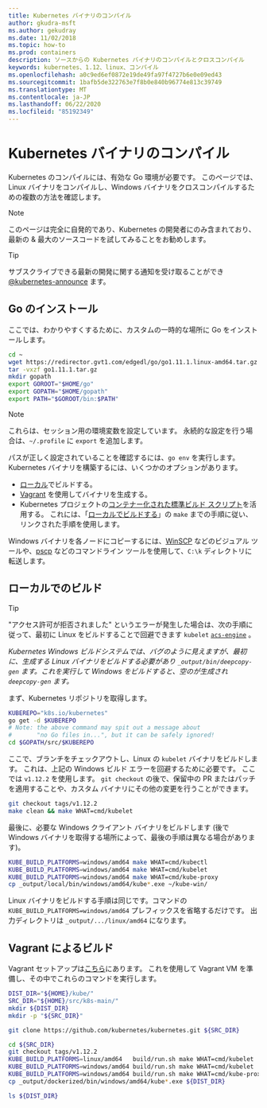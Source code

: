 ```yaml
---
title: Kubernetes バイナリのコンパイル
author: gkudra-msft
ms.author: gekudray
ms.date: 11/02/2018
ms.topic: how-to
ms.prod: containers
description: ソースからの Kubernetes バイナリのコンパイルとクロスコンパイル
keywords: kubernetes、1.12、linux、コンパイル
ms.openlocfilehash: a0c9ed6ef0872e19de49fa97f4727b6e0e09ed43
ms.sourcegitcommit: 1bafb5de322763e7f8b0e840b96774e813c39749
ms.translationtype: MT
ms.contentlocale: ja-JP
ms.lasthandoff: 06/22/2020
ms.locfileid: "85192349"
---
```

# <a name="compiling-kubernetes-binaries"></a>Kubernetes バイナリのコンパイル #
Kubernetes のコンパイルには、有効な Go 環境が必要です。 このページでは、Linux バイナリをコンパイルし、Windows バイナリをクロスコンパイルするための複数の方法を確認します。
> [!NOTE]
> このページは完全に自発的であり、Kubernetes の開発者にのみ含まれており、最新の & 最大のソースコードを試してみることをお勧めします。

> [!tip]
> サブスクライブできる最新の開発に関する通知を受け取ることができ [@kubernetes-announce](https://groups.google.com/forum/#!forum/kubernetes-announce) ます。

## <a name="installing-go"></a>Go のインストール ##
ここでは、わかりやすくするために、カスタムの一時的な場所に Go をインストールします。

```bash
cd ~
wget https://redirector.gvt1.com/edgedl/go/go1.11.1.linux-amd64.tar.gz -O go1.11.1.tar.gz
tar -vxzf go1.11.1.tar.gz
mkdir gopath
export GOROOT="$HOME/go"
export GOPATH="$HOME/gopath"
export PATH="$GOROOT/bin:$PATH"
```

> [!Note]
> これらは、セッション用の環境変数を設定しています。 永続的な設定を行う場合は、`~/.profile` に `export` を追加します。

パスが正しく設定されていることを確認するには、`go env` を実行します。 Kubernetes バイナリを構築するには、いくつかのオプションがあります。

  - [ローカル](#build-locally)でビルドする。
  - [Vagrant](#build-with-vagrant) を使用してバイナリを生成する。
  - Kubernetes プロジェクトの[コンテナー化された標準ビルド スクリプト](https://github.com/kubernetes/kubernetes/tree/master/build#key-scripts)を活用する。 これには、「[ローカルでビルドする](#build-locally)」の `make` までの手順に従い、リンクされた手順を使用します。

Windows バイナリを各ノードにコピーするには、[WinSCP](https://winscp.net/eng/download.php) などのビジュアル ツールや、[pscp](https://www.chiark.greenend.org.uk/~sgtatham/putty/latest.html) などのコマンドライン ツールを使用して、`C:\k` ディレクトリに転送します。


## <a name="building-locally"></a>ローカルでのビルド ##
> [!Tip]
> "アクセス許可が拒否されました" というエラーが発生した場合は、次の手順に従って、最初に Linux をビルドすることで回避できます `kubelet` [`acs-engine`](https://github.com/Azure/acs-engine/blob/master/scripts/build-windows-k8s.sh#L176) 。
>
> _Kubernetes Windows ビルドシステムでは、バグのように見えますが、最初に、生成する Linux バイナリをビルドする必要があり `_output/bin/deepcopy-gen` ます。これを実行して Windows をビルドすると、空のが生成され `deepcopy-gen` ます。_

まず、Kubernetes リポジトリを取得します。

```bash
KUBEREPO="k8s.io/kubernetes"
go get -d $KUBEREPO
# Note: the above command may spit out a message about
#       "no Go files in...", but it can be safely ignored!
cd $GOPATH/src/$KUBEREPO
```

ここで、ブランチをチェックアウトし、Linux の `kubelet` バイナリをビルドします。 これは、上記の Windows ビルド エラーを回避するために必要です。 ここでは `v1.12.2` を使用します。 `git checkout` の後で、保留中の PR またはパッチを適用することや、カスタム バイナリにその他の変更を行うことができます。

```bash
git checkout tags/v1.12.2
make clean && make WHAT=cmd/kubelet
```

最後に、必要な Windows クライアント バイナリをビルドします (後で Windows バイナリを取得する場所によって、最後の手順は異なる場合があります)。

```bash
KUBE_BUILD_PLATFORMS=windows/amd64 make WHAT=cmd/kubectl
KUBE_BUILD_PLATFORMS=windows/amd64 make WHAT=cmd/kubelet
KUBE_BUILD_PLATFORMS=windows/amd64 make WHAT=cmd/kube-proxy
cp _output/local/bin/windows/amd64/kube*.exe ~/kube-win/
```

Linux バイナリをビルドする手順は同じです。コマンドの `KUBE_BUILD_PLATFORMS=windows/amd64` プレフィックスを省略するだけです。 出力ディレクトリは `_output/.../linux/amd64` になります。


## <a name="build-with-vagrant"></a>Vagrant によるビルド ##
Vagrant セットアップは[こちら](https://github.com/Microsoft/SDN/tree/master/Kubernetes/linux/vagrant)にあります。 これを使用して Vagrant VM を準備し、その中でこれらのコマンドを実行します。

```bash
DIST_DIR="${HOME}/kube/"
SRC_DIR="${HOME}/src/k8s-main/"
mkdir ${DIST_DIR}
mkdir -p "${SRC_DIR}"

git clone https://github.com/kubernetes/kubernetes.git ${SRC_DIR}

cd ${SRC_DIR}
git checkout tags/v1.12.2
KUBE_BUILD_PLATFORMS=linux/amd64   build/run.sh make WHAT=cmd/kubelet
KUBE_BUILD_PLATFORMS=windows/amd64 build/run.sh make WHAT=cmd/kubelet
KUBE_BUILD_PLATFORMS=windows/amd64 build/run.sh make WHAT=cmd/kube-proxy
cp _output/dockerized/bin/windows/amd64/kube*.exe ${DIST_DIR}

ls ${DIST_DIR}
```

